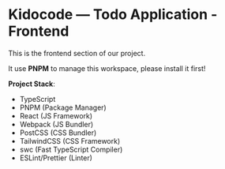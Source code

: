 # Kidocode — Todo Application - Frontend

This is the frontend section of our project.

It use **PNPM** to manage this workspace, please install it first!

**Project Stack**:
- TypeScript
- PNPM (Package Manager)
- React (JS Framework)
- Webpack (JS Bundler)
- PostCSS (CSS Bundler)
- TailwindCSS (CSS Framework)
- swc (Fast TypeScript Compiler)
- ESLint/Prettier (Linter)